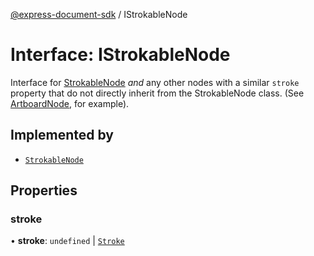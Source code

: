 [@express-document-sdk](../overview.md) / IStrokableNode

# Interface: IStrokableNode

Interface for [StrokableNode](../classes/StrokableNode.md) *and* any other nodes with a similar `stroke` property that do not directly inherit
from the StrokableNode class. (See [ArtboardNode](../classes/ArtboardNode.md), for example).

## Implemented by

- [`StrokableNode`](../classes/StrokableNode.md)

## Properties

### stroke

• **stroke**: `undefined` \| [`Stroke`](Stroke.md)

